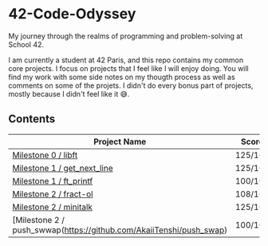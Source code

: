 # 42-Code-Odyssey
My journey through the realms of programming and problem-solving at School 42.

I am currently a student at 42 Paris, and this repo contains my common core projects. I focus on projects that I feel
like I will enjoy doing. You will find my work with some side notes on my thougth process as well as comments on some 
of the projets. I didn't do every bonus part of projects, mostly because I didn't feel like it :sweat_smile:.

## **Contents**

| **Project Name** | **Score** |
| ---------------- | --------- |
| [Milestone 0 / libft](https://github.com/AkaiiTenshi/libft) | 125/100 |
| [Milestone 1 / get_next_line](https://github.com/AkaiiTenshi/get_next_line) | 125/100 |
| [Milestone 1 / ft_printf](https://github.com/AkaiiTenshi/ft_printf) | 100/100 |
| [Milestone 2 / fract-ol](https://github.com/AkaiiTenshi/fract-ol) | 108/100 |
| [Milestone 2 / minitalk](https://github.com/AkaiiTenshi/minitalk) | 125/100 |
| [Milestone 2 / push_swwap(https://github.com/AkaiiTenshi/push_swap) | 100/100 |
